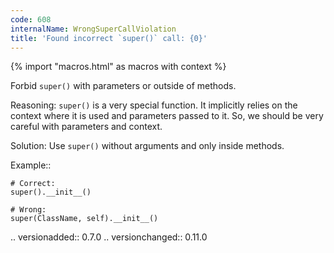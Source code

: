 ```yaml
---
code: 608
internalName: WrongSuperCallViolation
title: 'Found incorrect `super()` call: {0}'
---
```


{% import "macros.html" as macros with context %}


Forbid ``super()`` with parameters or outside of methods.

Reasoning:
    ``super()`` is a very special function.
    It implicitly relies on the context where it is used
    and parameters passed to it.
    So, we should be very careful with parameters and context.

Solution:
    Use ``super()`` without arguments and only inside methods.

Example::

    # Correct:
    super().__init__()

    # Wrong:
    super(ClassName, self).__init__()

.. versionadded:: 0.7.0
.. versionchanged:: 0.11.0